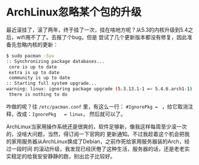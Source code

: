 # ArchLinux忽略某个包的升级

最近滚挂了，滚了两年，终于挂了一次，挂在啥地方呢？从5.3的内核升级到5.4之后，wifi用不了了。去报了个bug，但是
尝试了几个更新版本都没有修复，因此准备先忽略内核的更新：

```bash
$ sudo pacman -Syu
:: Synchronizing package databases...
 core is up to date
 extra is up to date
 community is up to date
:: Starting full system upgrade...
warning: linux: ignoring package upgrade (5.3.13.1-1 => 5.4.6.arch1-1)
 there is nothing to do
```

咋做的呢？往 `/etc/pacman.conf` 里，有这么一行： `#IgnorePkg = ` ，给它取消注释，改成：`IgnorePkg   = linux`，
然后就可以了。

ArchLinux当家用操作系统还是很爽的，软件足够新，像我这样每周至少滚一次的，没啥大问题，当然，得订阅一下官网的
更新通知。不过我趁着这个机会把我的家用服务器从ArchLinux换成了Debian，之前作死给家用服务器装的Arch，经过一段时间
的滚动升级，我发现已经厌倦了这种生活，服务器的话，还是老老实实稳定的给我安安静静的跑，别出岔子比较好。
